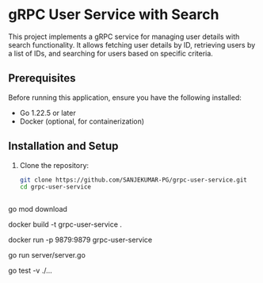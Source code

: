  
# gRPC User Service with Search

This project implements a gRPC service for managing user details with search functionality. It allows fetching user details by ID, retrieving users by a list of IDs, and searching for users based on specific criteria.

## Prerequisites

Before running this application, ensure you have the following installed:
- Go 1.22.5 or later
- Docker (optional, for containerization)

## Installation and Setup

1. Clone the repository:
   ```bash
   git clone https://github.com/SANJEKUMAR-PG/grpc-user-service.git
   cd grpc-user-service



go mod download

docker build -t grpc-user-service .

docker run -p 9879:9879 grpc-user-service

go run server/server.go

go test -v ./...
